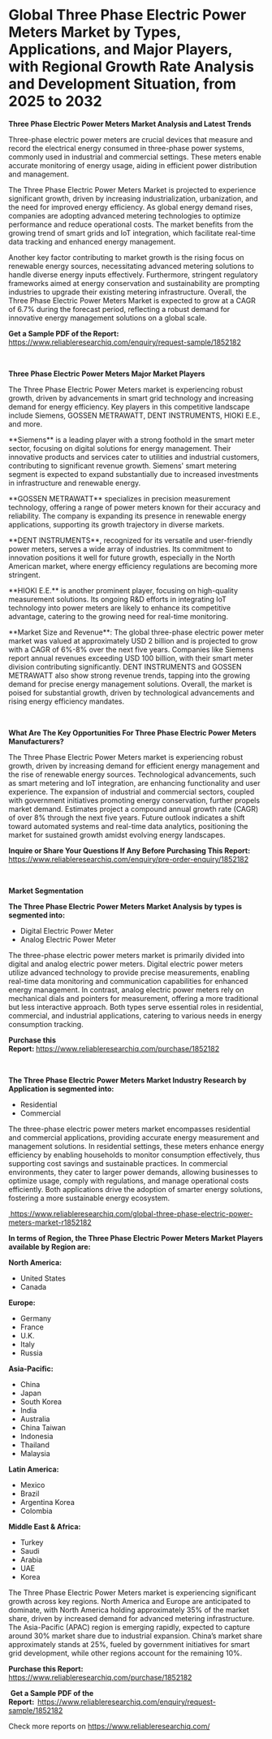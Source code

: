 <p><h1>Global Three Phase Electric Power Meters Market by Types, Applications, and Major Players, with Regional Growth Rate Analysis and Development Situation, from 2025 to 2032</h1></p><p><strong>Three Phase Electric Power Meters Market Analysis and Latest Trends</strong></p>
<p><p>Three-phase electric power meters are crucial devices that measure and record the electrical energy consumed in three-phase power systems, commonly used in industrial and commercial settings. These meters enable accurate monitoring of energy usage, aiding in efficient power distribution and management.</p><p>The Three Phase Electric Power Meters Market is projected to experience significant growth, driven by increasing industrialization, urbanization, and the need for improved energy efficiency. As global energy demand rises, companies are adopting advanced metering technologies to optimize performance and reduce operational costs. The market benefits from the growing trend of smart grids and IoT integration, which facilitate real-time data tracking and enhanced energy management.</p><p>Another key factor contributing to market growth is the rising focus on renewable energy sources, necessitating advanced metering solutions to handle diverse energy inputs effectively. Furthermore, stringent regulatory frameworks aimed at energy conservation and sustainability are prompting industries to upgrade their existing metering infrastructure. Overall, the Three Phase Electric Power Meters Market is expected to grow at a CAGR of 6.7% during the forecast period, reflecting a robust demand for innovative energy management solutions on a global scale.</p></p>
<p><strong>Get a Sample PDF of the Report:&nbsp;</strong> <a href="https://www.reliableresearchiq.com/enquiry/request-sample/1852182?utm_campaign=2299&utm_medium=2&utm_source=Github&utm_content=ia&utm_term=27032025&utm_id=three-phase-electric-power-meters">https://www.reliableresearchiq.com/enquiry/request-sample/1852182</a></p>
<p>&nbsp;</p>
<p><strong>Three Phase Electric Power Meters Major Market Players</strong></p>
<p><p>The Three Phase Electric Power Meters market is experiencing robust growth, driven by advancements in smart grid technology and increasing demand for energy efficiency. Key players in this competitive landscape include Siemens, GOSSEN METRAWATT, DENT INSTRUMENTS, HIOKI E.E., and more.</p><p>**Siemens** is a leading player with a strong foothold in the smart meter sector, focusing on digital solutions for energy management. Their innovative products and services cater to utilities and industrial customers, contributing to significant revenue growth. Siemens' smart metering segment is expected to expand substantially due to increased investments in infrastructure and renewable energy.</p><p>**GOSSEN METRAWATT** specializes in precision measurement technology, offering a range of power meters known for their accuracy and reliability. The company is expanding its presence in renewable energy applications, supporting its growth trajectory in diverse markets.</p><p>**DENT INSTRUMENTS**, recognized for its versatile and user-friendly power meters, serves a wide array of industries. Its commitment to innovation positions it well for future growth, especially in the North American market, where energy efficiency regulations are becoming more stringent.</p><p>**HIOKI E.E.** is another prominent player, focusing on high-quality measurement solutions. Its ongoing R&D efforts in integrating IoT technology into power meters are likely to enhance its competitive advantage, catering to the growing need for real-time monitoring.</p><p>**Market Size and Revenue**: The global three-phase electric power meter market was valued at approximately USD 2 billion and is projected to grow with a CAGR of 6%-8% over the next five years. Companies like Siemens report annual revenues exceeding USD 100 billion, with their smart meter division contributing significantly. DENT INSTRUMENTS and GOSSEN METRAWATT also show strong revenue trends, tapping into the growing demand for precise energy management solutions. Overall, the market is poised for substantial growth, driven by technological advancements and rising energy efficiency mandates.</p></p>
<p>&nbsp;</p>
<p><strong>What Are The Key Opportunities For Three Phase Electric Power Meters Manufacturers?</strong></p>
<p><p>The Three Phase Electric Power Meters market is experiencing robust growth, driven by increasing demand for efficient energy management and the rise of renewable energy sources. Technological advancements, such as smart metering and IoT integration, are enhancing functionality and user experience. The expansion of industrial and commercial sectors, coupled with government initiatives promoting energy conservation, further propels market demand. Estimates project a compound annual growth rate (CAGR) of over 8% through the next five years. Future outlook indicates a shift toward automated systems and real-time data analytics, positioning the market for sustained growth amidst evolving energy landscapes.</p></p>
<p><strong>Inquire or Share Your Questions If Any Before Purchasing This Report:</strong> <a href="https://www.reliableresearchiq.com/enquiry/pre-order-enquiry/1852182?utm_campaign=2299&utm_medium=2&utm_source=Github&utm_content=ia&utm_term=27032025&utm_id=three-phase-electric-power-meters">https://www.reliableresearchiq.com/enquiry/pre-order-enquiry/1852182</a></p>
<p>&nbsp;</p>
<p><strong>Market Segmentation</strong></p>
<p><strong>The Three Phase Electric Power Meters Market Analysis by types is segmented into:</strong></p>
<p><ul><li>Digital Electric Power Meter</li><li>Analog Electric Power Meter</li></ul></p>
<p><p>The three-phase electric power meters market is primarily divided into digital and analog electric power meters. Digital electric power meters utilize advanced technology to provide precise measurements, enabling real-time data monitoring and communication capabilities for enhanced energy management. In contrast, analog electric power meters rely on mechanical dials and pointers for measurement, offering a more traditional but less interactive approach. Both types serve essential roles in residential, commercial, and industrial applications, catering to various needs in energy consumption tracking.</p></p>
<p><strong>Purchase this Report:&nbsp;</strong><a href="https://www.reliableresearchiq.com/purchase/1852182?utm_campaign=2299&utm_medium=2&utm_source=Github&utm_content=ia&utm_term=27032025&utm_id=three-phase-electric-power-meters">https://www.reliableresearchiq.com/purchase/1852182</a></p>
<p>&nbsp;</p>
<p><strong>The Three Phase Electric Power Meters Market Industry Research by Application is segmented into:</strong></p>
<p><ul><li>Residential</li><li>Commercial</li></ul></p>
<p><p>The three-phase electric power meters market encompasses residential and commercial applications, providing accurate energy measurement and management solutions. In residential settings, these meters enhance energy efficiency by enabling households to monitor consumption effectively, thus supporting cost savings and sustainable practices. In commercial environments, they cater to larger power demands, allowing businesses to optimize usage, comply with regulations, and manage operational costs efficiently. Both applications drive the adoption of smarter energy solutions, fostering a more sustainable energy ecosystem.</p></p>
<p><a href="https://www.reliableresearchiq.com/global-three-phase-electric-power-meters-market-r1852182?utm_campaign=2299&utm_medium=2&utm_source=Github&utm_content=ia&utm_term=27032025&utm_id=three-phase-electric-power-meters">&nbsp;https://www.reliableresearchiq.com/global-three-phase-electric-power-meters-market-r1852182</a></p>
<p><strong>In terms of Region, the Three Phase Electric Power Meters Market Players available by Region are:</strong></p>
<p>
    <p> <strong> North America: </strong>
        <ul>
            <li>United States</li>
            <li>Canada</li>
        </ul>
        </p> 
    <p> <strong> Europe: </strong>
        <ul>
            <li>Germany</li>
            <li>France</li>
            <li>U.K.</li>
            <li>Italy</li>
            <li>Russia</li>
        </ul>
        </p> 
    <p> <strong> Asia-Pacific: </strong>
        <ul>
            <li>China</li>
            <li>Japan</li>
            <li>South Korea</li>
            <li>India</li>
            <li>Australia</li>
            <li>China Taiwan</li>
            <li>Indonesia</li>
            <li>Thailand</li>
            <li>Malaysia</li>
        </ul>
        </p> 
    <p> <strong> Latin America: </strong>
        <ul>
            <li>Mexico</li>
            <li>Brazil</li>
            <li>Argentina Korea</li>
            <li>Colombia</li>
        </ul>
        </p> 
    <p> <strong> Middle East & Africa: </strong>
        <ul>
            <li>Turkey</li>
            <li>Saudi</li>
            <li>Arabia</li>
            <li>UAE</li>
            <li>Korea</li>
        </ul>
    </p>
    </p>
<p><p>The Three Phase Electric Power Meters market is experiencing significant growth across key regions. North America and Europe are anticipated to dominate, with North America holding approximately 35% of the market share, driven by increased demand for advanced metering infrastructure. The Asia-Pacific (APAC) region is emerging rapidly, expected to capture around 30% market share due to industrial expansion. China’s market share approximately stands at 25%, fueled by government initiatives for smart grid development, while other regions account for the remaining 10%.</p></p>
<p><strong>Purchase this Report: </strong><a href="https://www.reliableresearchiq.com/purchase/1852182?utm_campaign=2299&utm_medium=2&utm_source=Github&utm_content=ia&utm_term=27032025&utm_id=three-phase-electric-power-meters">https://www.reliableresearchiq.com/purchase/1852182</a></p>
<p>&nbsp;<strong>Get a Sample PDF of the Report:&nbsp;&nbsp;</strong><a href="https://www.reliableresearchiq.com/enquiry/request-sample/1852182?utm_campaign=2299&utm_medium=2&utm_source=Github&utm_content=ia&utm_term=27032025&utm_id=three-phase-electric-power-meters">https://www.reliableresearchiq.com/enquiry/request-sample/1852182</a></p>
<p><strong></strong></p>
<p>Check more reports on <a href="https://www.reliableresearchiq.com/?utm_campaign=2299&utm_medium=2&utm_source=Github&utm_content=ia&utm_term=27032025&utm_id=three-phase-electric-power-meters">https://www.reliableresearchiq.com/</a></p>